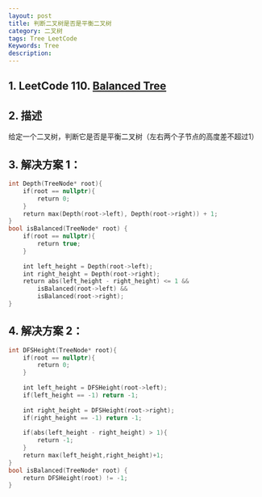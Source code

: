 ```yaml
---
layout: post
title: 判断二叉树是否是平衡二叉树
category: 二叉树
tags: Tree LeetCode
Keywords: Tree
description:
---
```

## 1. LeetCode 110. [Balanced Tree](https://leetcode.com/problems/balanced-binary-tree/description/)
## 2. 描述
给定一个二叉树，判断它是否是平衡二叉树（左右两个子节点的高度差不超过1）
## 3. 解决方案 1：
``` c++
int Depth(TreeNode* root){
    if(root == nullptr){
        return 0;
    }
    return max(Depth(root->left), Depth(root->right)) + 1;
}
bool isBalanced(TreeNode* root) {
    if(root == nullptr){
        return true;
    }
    
    int left_height = Depth(root->left);
    int right_height = Depth(root->right);
    return abs(left_height - right_height) <= 1 && 
        isBalanced(root->left) && 
        isBalanced(root->right);
}
```
## 4. 解决方案 2：
``` c++
int DFSHeight(TreeNode* root){
    if(root == nullptr){
        return 0;
    }
    
    int left_height = DFSHeight(root->left);
    if(left_height == -1) return -1;
    
    int right_height = DFSHeight(root->right);
    if(right_height == -1) return -1;
    
    if(abs(left_height - right_height) > 1){
        return -1;
    }
    return max(left_height,right_height)+1;
}
bool isBalanced(TreeNode* root) {
    return DFSHeight(root) != -1;
}
```
